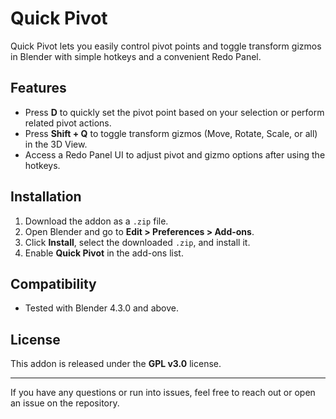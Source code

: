 # Quick Pivot

Quick Pivot lets you easily control pivot points and toggle transform gizmos in Blender with simple hotkeys and a convenient Redo Panel.

## Features

- Press **D** to quickly set the pivot point based on your selection or perform related pivot actions.
- Press **Shift + Q** to toggle transform gizmos (Move, Rotate, Scale, or all) in the 3D View.
- Access a Redo Panel UI to adjust pivot and gizmo options after using the hotkeys.

## Installation

1. Download the addon as a `.zip` file.
2. Open Blender and go to **Edit > Preferences > Add-ons**.
3. Click **Install**, select the downloaded `.zip`, and install it.
4. Enable **Quick Pivot** in the add-ons list.

## Compatibility

- Tested with Blender 4.3.0 and above.

## License

This addon is released under the **GPL v3.0** license.

---

If you have any questions or run into issues, feel free to reach out or open an issue on the repository.
